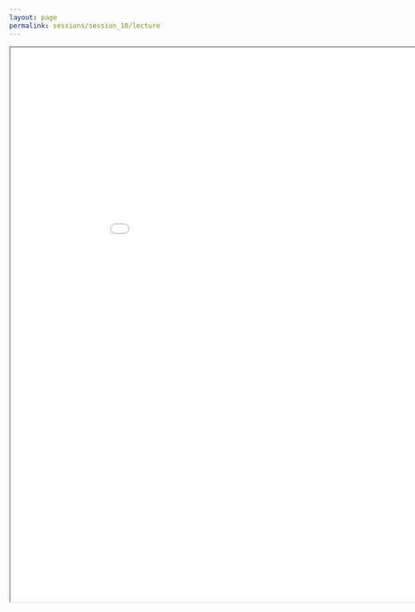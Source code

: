 ```yaml
---
layout: page
permalink: sessions/session_10/lecture
---
```


<iframe src="lecture_assets/Session_10_Transcriptome-based-Study-Designs.pdf" width="960" height="1000" allowfullscreen="true" mozallowfullscreen="true" webkitallowfullscreen="true"></iframe>
